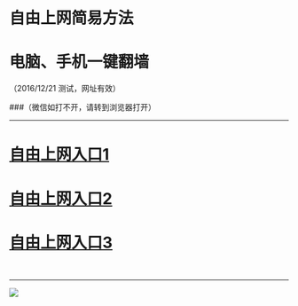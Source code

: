 ﻿# 自由上网简易方法

# 电脑、手机一键翻墙

（2016/12/21 测试，网址有效）


###（微信如打不开，请转到浏览器打开）



***
# <a href="https://d3badpfgasw7dt.cloudfront.net/?tz=fq?id=1" target="_blank">自由上网入口1</a>
# <a href="https://d3vlr709kufybc.cloudfront.net/?tz=fq?id=2" target="_blank">自由上网入口2</a>
# <a href="https://github.com/ogate/ogate/blob/master/README.md?1218" target="_blank">自由上网入口3</a>
﻿
***



<img src="https://camo.githubusercontent.com/81ca426978be68652bc3660ca87554fc756a75ce/68747470733a2f2f646666766d347a64686565652e636c6f756466726f6e742e6e65742f7069632f796a66712d32303136303833316f6b2d622e706e67" /> 